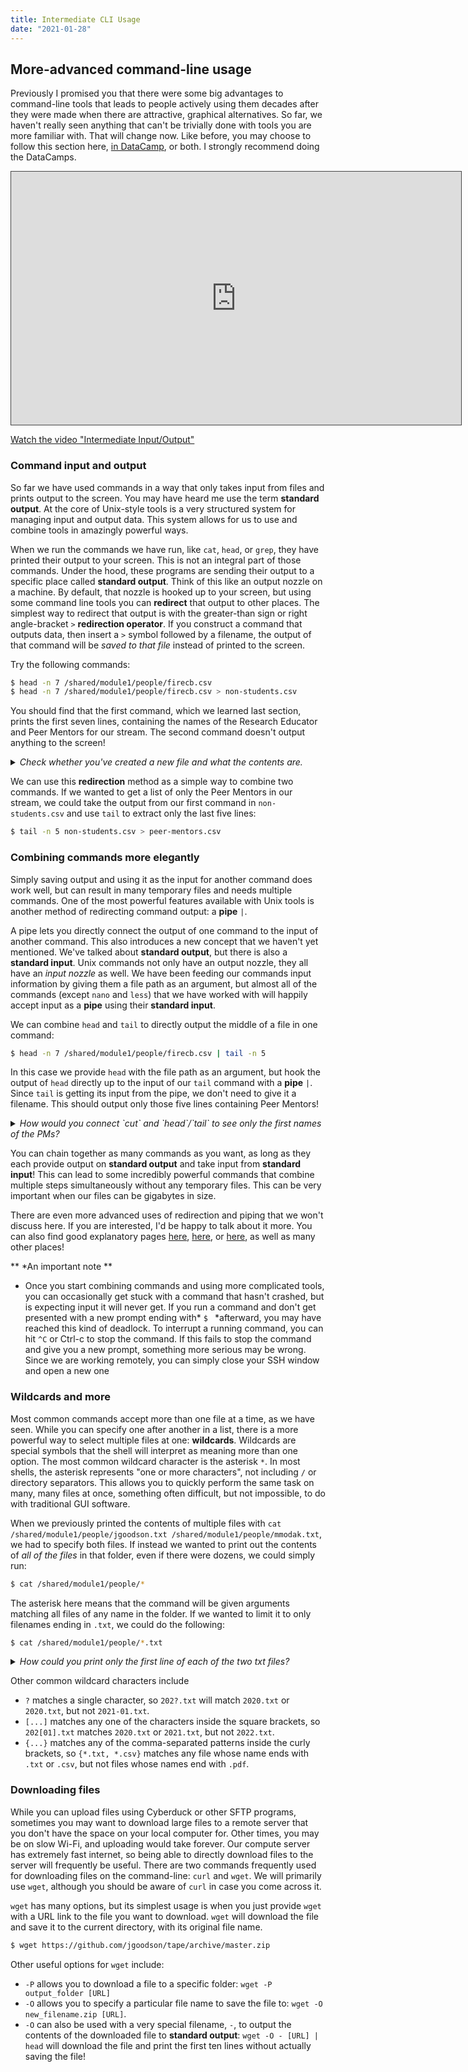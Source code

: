 ```yaml
---
title: Intermediate CLI Usage
date: "2021-01-28"
---
```


## More-advanced command-line usage

Previously I promised you that there were some big advantages to command-line tools that leads to people actively using them decades after they were made when there are attractive, graphical alternatives. So far, we haven't really seen anything that can't be trivially done with tools you are more familiar with. That will change now. Like before, you may choose to follow this section here, [in DataCamp](https://campus.datacamp.com/courses/introduction-to-shell/combining-tools?ex=1), or both. I strongly recommend doing the DataCamps.

<iframe src="https://umd.hosted.panopto.com/Panopto/Pages/Embed.aspx?id=b5f627f3-2ba3-40ee-a40c-acc2012acf5f&autoplay=false&offerviewer=true&showtitle=true&showbrand=false&start=0&interactivity=all" height="405" width="720" style="border: 1px solid #464646;" allowfullscreen allow="autoplay"></iframe>

[Watch the video "Intermediate Input/Output"](https://umd.hosted.panopto.com/Panopto/Pages/Viewer.aspx?id=b5f627f3-2ba3-40ee-a40c-acc2012acf5f)

### Command input and output

So far we have used commands in a way that only takes input from files and prints output to the screen. You may have heard me use the term **standard output**. At the core of Unix-style tools is a very structured system for managing input and output data. This system allows for us to use and combine tools in amazingly powerful ways. 

When we run the commands we have run, like `cat`, `head`, or `grep`, they have printed their output to your screen. This is not an integral part of those commands. Under the hood, these programs are sending their output to a specific place called **standard output**. Think of this like an output nozzle on a machine. By default, that nozzle is hooked up to your screen, but using some command line tools you can **redirect** that output to other places. The simplest way to redirect that output is with the greater-than sign or right angle-bracket `>` **redirection operator**. If you construct a command that outputs data, then insert a `>` symbol followed by a filename, the output of that command will be *saved to that file* instead of printed to the screen.

Try the following commands:

```bash
$ head -n 7 /shared/module1/people/firecb.csv
$ head -n 7 /shared/module1/people/firecb.csv > non-students.csv
```

You should find that the first command, which we learned last section, prints the first seven lines, containing the names of the Research Educator and Peer Mentors for our stream. The second command doesn't output anything to the screen!

<details>
 <summary><i>Check whether you've created a new file and what the contents are.</i> </summary>
 
You can check for the new file in the current folder (where we created it by using just a relative path name) with `ls`. You can use the `cat` command to output its contents:

```bash
$ cat non-students.csv
```

</details>

We can use this **redirection** method as a simple way to combine two commands. If we wanted to get a list of only the Peer Mentors in our stream, we could take the output from our first command in `non-students.csv` and use `tail` to extract only the last five lines:

```bash
$ tail -n 5 non-students.csv > peer-mentors.csv
```

### Combining commands more elegantly

Simply saving output and using it as the input for another command does work well, but can result in many temporary files and needs multiple commands. One of the most powerful features available with Unix tools is another method of redirecting command output: a **pipe** `|`. 

A pipe lets you directly connect the output of one command to the input of another command. This also introduces a new concept that we haven't yet mentioned. We've talked about **standard output**, but there is also a **standard input**. Unix commands not only have an output nozzle, they all have an *input nozzle* as well. We have been feeding our commands input information by giving them a file path as an argument, but almost all of the commands (except `nano` and `less`) that we have worked with will happily accept input as a **pipe** using their **standard input**. 

We can combine `head` and `tail` to directly output the middle of a file in one command:

```bash
$ head -n 7 /shared/module1/people/firecb.csv | tail -n 5
```

In this case we provide `head` with the file path as an argument, but hook the output of `head` directly up to the input of our `tail` command with a **pipe** `|`. Since `tail` is getting its input from the pipe, we don't need to give it a filename. This should output only those five lines containing Peer Mentors!

<details>
 <summary><i>How would you connect `cut` and `head`/`tail` to see only the first names of the PMs?</i> </summary>
 
You could insert the `cut` command anywhere in the chain of commands. For instance, any of the following commands would be equivalent:

```bash
$ cut -f 1 -d , /shared/module1/people/firecb.csv | head -n 7 | tail -n 5
$ head -n 7 /shared/module1/people/firecb.csv | tail -n 5 | cut -f 1 -d ,
$ head -n 7 /shared/module1/people/firecb.csv | cut -f 1 -d , | tail -n 5
```

</details>

You can chain together as many commands as you want, as long as they each provide output on **standard output** and take input from **standard input**! This can lead to some incredibly powerful commands that combine multiple steps simultaneously without any temporary files. This can be very important when our files can be gigabytes in size.

There are even more advanced uses of redirection and piping that we won't discuss here. If you are interested, I'd be happy to talk about it more. You can also find good explanatory pages [here](https://developer.ibm.com/technologies/linux/tutorials/l-lpic1-103-4/), [here](https://thoughtbot.com/blog/input-output-redirection-in-the-shell), or [here](https://catonmat.net/bash-one-liners-explained-part-three), as well as many other places!

** *An important note **
* Once you start combining commands and using more complicated tools, you can occasionally get stuck with a command that hasn't crashed, but is expecting input it will never get. If you run a command and don't get presented with a new prompt ending with* `$ ` *afterward, you may have reached this kind of deadlock. To interrupt a running command, you can hit `^C` or Ctrl-c to stop the command. If this fails to stop the command and give you a new prompt, something more serious may be wrong. Since we are working remotely, you can simply close your SSH window and open a new one


### Wildcards and more

Most common commands accept more than one file at a time, as we have seen. While you can specify one after another in a list, there is a more powerful way to select multiple files at one: **wildcards**. Wildcards are special symbols that the shell will interpret as meaning more than one option. The most common wildcard character is the asterisk `*`. In most shells, the asterisk represents "one or more characters", not including `/` or directory separators. This allows you to quickly perform the same task on many, many files at once, something often difficult, but not impossible, to do with traditional GUI software.

When we previously printed the contents of multiple files with `cat /shared/module1/people/jgoodson.txt /shared/module1/people/mmodak.txt`, we had to specify both files. If instead we wanted to print out the contents of *all of the files* in that folder, even if there were dozens, we could simply run:

```bash
$ cat /shared/module1/people/*
```

The asterisk here means that the command will be given arguments matching all files of any name in the folder. If we wanted to limit it to only filenames ending in `.txt`, we could do the following:

```bash
$ cat /shared/module1/people/*.txt
```

<details>
 <summary><i>How could you print only the first line of each of the two txt files?</i> </summary>
 
```bash
$ head -n 1 /shared/module1/people*.txt
```

</details>

Other common wildcard characters include 

- `?` matches a single character, so `202?.txt` will match `2020.txt` or `2020.txt`, but not `2021-01.txt`.
- `[...]` matches any one of the characters inside the square brackets, so `202[01].txt` matches `2020.txt` or `2021.txt`, but not `2022.txt`.
- `{...}` matches any of the comma-separated patterns inside the curly brackets, so `{*.txt, *.csv}` matches any file whose name ends with `.txt` or `.csv`, but not files whose names end with `.pdf`.

### Downloading files

While you can upload files using Cyberduck or other SFTP programs, sometimes you may want to download large files to a remote server that you don't have the space on your local computer for. Other times, you may be on slow Wi-Fi, and uploading would take forever. Our compute server has extremely fast internet, so being able to directly download files to the server will frequently be useful. There are two commands frequently used for downloading files on the command-line: `curl` and `wget`. We will primarily use `wget`, although you should be aware of `curl` in case you come across it.

`wget` has many options, but its simplest usage is when you just provide `wget` with a URL link to the file you want to download. `wget` will download the file and save it to the current directory, with its original file name. 

```bash
$ wget https://github.com/jgoodson/tape/archive/master.zip
```

Other useful options for `wget` include:

- `-P` allows you to download a file to a specific folder: `wget -P output_folder [URL]`
- `-O` allows you to specify a particular file name to save the file to: `wget -O new_filename.zip [URL]`.
- `-O` can also be used with a very special filename, `-`, to output the contents of the downloaded file to **standard output**: `wget -O - [URL] | head` will download the file and print the first ten lines without actually saving the file!
